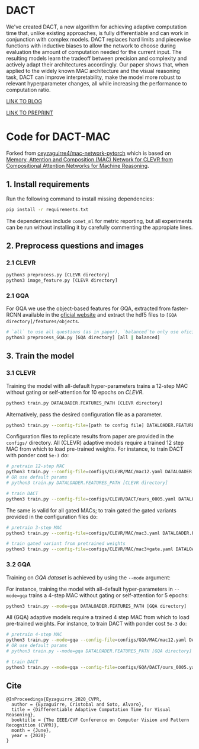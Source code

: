 # DACT

We've created DACT, a new algorithm for achieving adaptive computation time that, unlike existing approaches, is fully differentiable and can work in conjunction with complex models.
DACT replaces hard limits and piecewise functions with inductive biases to allow the network to choose during evaluation the amount of computation needed for the current input.
The resulting models learn the tradeoff between precision and complexity and actively adapt their architectures accordingly.
Our paper shows that, when applied to the widely known MAC architecture and the visual reasoning task, DACT can improve interpretability, make the model more robust to relevant hyperparameter changes, all while increasing the performance to computation ratio.

[LINK TO BLOG](https://ceyzaguirre4.github.io/DACT-for-Visual-Reasoning/)

[LINK TO PREPRINT](http://arxiv.org/abs/2004.12770)


# Code for DACT-MAC

Forked from [ceyzaguirre4/mac-network-pytorch](https://github.com/ceyzaguirre4/mac-network-pytorch) which is based on  [Memory, Attention and Composition (MAC) Network for CLEVR from Compositional Attention Networks for Machine Reasoning](https://arxiv.org/abs/1803.03067).

## 1. Install requirements

Run the following command to install missing dependencies:

~~~bash
pip install -r requirements.txt
~~~

The dependencies include `comet_ml` for metric reporting, but all experiments can be run without installing it by carefully commenting the appropiate lines.


## 2. Preprocess questions and images

### 2.1 CLEVR

~~~bash
python3 preprocess.py [CLEVR directory]
python3 image_feature.py [CLEVR directory]
~~~

### 2.1 GQA

For GQA we use the object-based features for GQA, extracted from faster-RCNN available in the [oficial website](https://cs.stanford.edu/people/dorarad/gqa/download.html) and extract the hdf5 files to `[GQA directory]/features/objects`.

~~~bash
# `all` to use all questions (as in paper), `balanced`to only use oficial balanced subset.
python3 preprocess_GQA.py [GQA directory] [all | balanced]
~~~

## 3. Train the model

### 3.1 CLEVR

Training the model with all-default hyper-parameters trains a 12-step MAC without gating or self-attention for 10 epochs on *CLEVR*.

~~~bash
python3 train.py DATALOADER.FEATURES_PATH [CLEVR directory]
~~~

Alternatively, pass the desired configuration file as a parameter.

~~~bash
python3 train.py --config-file=[path to config file] DATALOADER.FEATURES_PATH [CLEVR directory]
~~~

Configuration files to replicate results from paper are provided in the `configs/` directory. 
All (CLEVR) adaptive models require a trained 12 step MAC from which to load pre-trained weights.
For instance, to train DACT with ponder cost `5e-3` do:

~~~bash
# pretrain 12-step MAC
python3 train.py --config-file=configs/CLEVR/MAC/mac12.yaml DATALOADER.FEATURES_PATH [CLEVR directory]
# OR use default params
# python3 train.py DATALOADER.FEATURES_PATH [CLEVR directory]

# train DACT
python3 train.py --config-file=configs/CLEVR/DACT/ours_0005.yaml DATALOADER.FEATURES_PATH [CLEVR directory]
~~~

The same is valid for all gated MACs; to train gated the gated variants provided in the configuration files do:

~~~bash
# pretrain 3-step MAC
python3 train.py --config-file=configs/CLEVR/MAC/mac3.yaml DATALOADER.FEATURES_PATH [CLEVR directory]

# train gated variant from pretrained weights
python3 train.py --config-file=configs/CLEVR/MAC/mac3+gate.yaml DATALOADER.FEATURES_PATH [CLEVR directory]
~~~

### 3.2 GQA

Training on *GQA dataset* is achieved by using the `--mode` argument:


For instance, training the model with all-default hyper-parameters in `--mode=gqa` trains a 4-step MAC without gating or self-attention for 5 epochs:

~~~bash
python3 train.py --mode=gqa DATALOADER.FEATURES_PATH [GQA directory]
~~~

All (GQA) adaptive models require a trained 4 step MAC from which to load pre-trained weights.
For instance, to train DACT with ponder cost `5e-3` do:

~~~bash
# pretrain 4-step MAC
python3 train.py --mode=gqa --config-file=configs/GQA/MAC/mac12.yaml DATALOADER.FEATURES_PATH [GQA directory]
# OR use default params
# python3 train.py --mode=gqa DATALOADER.FEATURES_PATH [GQA directory]

# train DACT
python3 train.py --mode=gqa --config-file=configs/GQA/DACT/ours_0005.yaml DATALOADER.FEATURES_PATH [GQA directory]
~~~


## Cite

~~~
@InProceedings{Eyzaguirre_2020_CVPR,
  author = {Eyzaguirre, Cristobal and Soto, Alvaro},
  title = {Differentiable Adaptive Computation Time for Visual Reasoning},
  booktitle = {The IEEE/CVF Conference on Computer Vision and Pattern Recognition (CVPR)},
  month = {June},
  year = {2020}
}
~~~